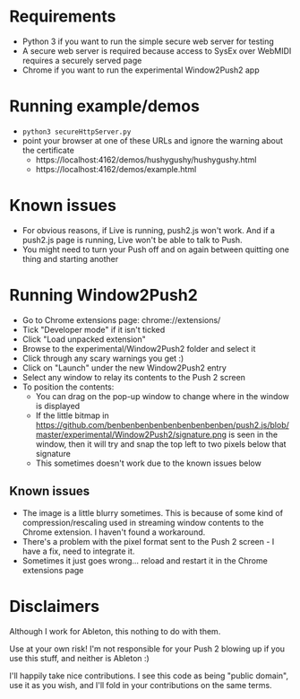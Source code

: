 # Requirements

* Python 3 if you want to run the simple secure web server for testing
* A secure web server is required because access to SysEx over WebMIDI requires a securely served page
* Chrome if you want to run the experimental Window2Push2 app

# Running example/demos

* ```python3 secureHttpServer.py```
* point your browser at one of these URLs and ignore the warning about the certificate
  * https://localhost:4162/demos/hushygushy/hushygushy.html
  * https://localhost:4162/demos/example.html

# Known issues

* For obvious reasons, if Live is running, push2.js won't work. And if a push2.js page is running, Live won't be able to talk to Push.
* You might need to turn your Push off and on again between quitting one thing and starting another

# Running Window2Push2

* Go to Chrome extensions page: chrome://extensions/
* Tick "Developer mode" if it isn't ticked
* Click "Load unpacked extension"
* Browse to the experimental/Window2Push2 folder and select it
* Click through any scary warnings you get :)
* Click on "Launch" under the new Window2Push2 entry
* Select any window to relay its contents to the Push 2 screen
* To position the contents:
  * You can drag on the pop-up window to change where in the window is displayed
  * If the little bitmap in https://github.com/benbenbenbenbenbenbenbenben/push2.js/blob/master/experimental/Window2Push2/signature.png is seen in the window, then it will try and snap the top left to two pixels below that signature
  * This sometimes doesn't work due to the known issues below

## Known issues

* The image is a little blurry sometimes. This is because of some kind of compression/rescaling used in streaming window contents to the Chrome extension. I haven't found a workaround.
* There's a problem with the pixel format sent to the Push 2 screen - I have a fix, need to integrate it.
* Sometimes it just goes wrong... reload and restart it in the Chrome extensions page


# Disclaimers

Although I work for Ableton, this nothing to do with them.

Use at your own risk! I'm not responsible for your Push 2 blowing up if you use this stuff, and neither is Ableton :)

I'll happily take nice contributions. I see this code as being "public domain", use it as you wish, and I'll fold in your contributions on the same terms.
